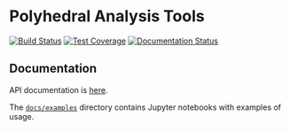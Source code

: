# Polyhedral Analysis Tools

[![Build Status](https://travis-ci.org/bjmorgan/polyhedral-analysis.svg?branch=master)](https://travis-ci.org/bjmorgan/polyhedral-analysis)
[![Test Coverage](https://api.codeclimate.com/v1/badges/801e93ffcc4749ac5392/test_coverage)](https://codeclimate.com/github/bjmorgan/polyhedral-analysis/test_coverage)
[![Documentation Status](https://readthedocs.org/projects/polyhedral-analysis/badge/?version=latest)](http://polyhedral-analysis.readthedocs.io/en/latest/?badge=latest)

## Documentation

API documentation is [here](https://readthedocs.org/projects/polyhedral-analysis).

The [`docs/examples`](./docs/examples) directory contains Jupyter notebooks with examples of usage.
